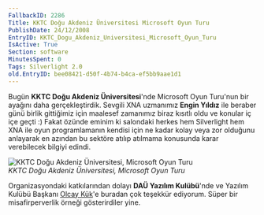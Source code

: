 ```yaml
---
FallbackID: 2286
Title: KKTC Doğu Akdeniz Üniversitesi Microsoft Oyun Turu
PublishDate: 24/12/2008
EntryID: KKTC_Dogu_Akdeniz_Universitesi_Microsoft_Oyun_Turu
IsActive: True
Section: software
MinutesSpent: 0
Tags: Silverlight 2.0
old.EntryID: bee08421-d50f-4b74-b4ca-ef5bb9aae1d1
---
```

Bugün **KKTC Doğu Akdeniz Üniversitesi**'nde Microsoft Oyun Turu'nun bir
ayağını daha gerçekleştirdik. Sevgili XNA uzmanımız **Engin Yıldız** ile
beraber günü birlik gittiğimiz için maalesef zamanımız biraz kısıtlı
oldu ve konular iç içe geçti :) Fakat özünde eminim ki salondaki herkes
hem Silverlight hem XNA ile oyun programlamanın kendisi için ne kadar
kolay veya zor olduğunu anlayarak en azından bu sektöre atılıp atılmama
konusunda karar verebilecek bilgiyi edindi.

![KKTC Doğu Akdeniz Üniversitesi, Microsoft Oyun
Turu](http://cdn.daron.yondem.com/assets/2286/24122008_1.jpg)\
*KKTC Doğu Akdeniz Üniversitesi, Microsoft Oyun Turu*

Organizasyondaki katkılarından dolayı **DAÜ Yazılım Kulübü**'nde ve
Yazılım Kulübü Başkanı [Olcay Kük](http://www.olcaykuk.com/)'e buradan
çok teşekkür ediyorum. Süper bir misafirperverlik örneği gösterirdiler
yine.


